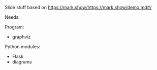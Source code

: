 
Slide stuff based on https://mark.show/https://mark.show/demo.md#/

Needs:

Program:

 * graphviz

Python modules:

 * Flask
 * diagrams
